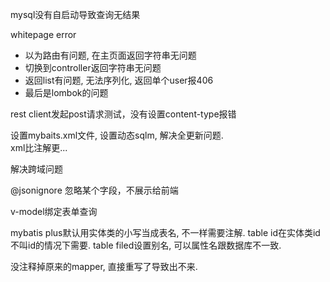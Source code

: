 



mysql没有自启动导致查询无结果

whitepage error
- 以为路由有问题, 在主页面返回字符串无问题
- 切换到controller返回字符串无问题
- 返回list<user>有问题, 无法序列化, 返回单个user报406
- 最后是lombok的问题

rest client发起post请求测试，没有设置content-type报错

设置mybaits.xml文件, 设置动态sqlm, 解决全更新问题.  
xml比注解更...

解决跨域问题

@jsonignore 忽略某个字段，不展示给前端

v-model绑定表单查询

mybatis plus默认用实体类的小写当成表名, 不一样需要注解. table id在实体类id不叫id的情况下需要. table filed设置别名, 可以属性名跟数据库不一致.

<!-- querry warpper需要传参, null也不行. -->
没注释掉原来的mapper, 直接重写了导致出不来.
